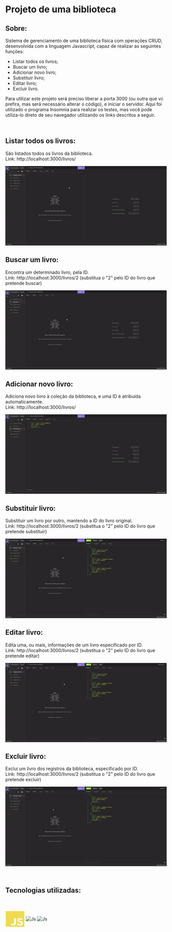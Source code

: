 # Projeto de uma biblioteca

## Sobre:

Sistema de gerenciamento de uma biblioteca física com operações CRUD, desenvolvida com a linguagem Javascript, capaz de realizar as seguintes funções:

- Listar todos os livros;
- Buscar um livro;
- Adicionar novo livro;
- Substituir livro;
- Editar livro;
- Excluir livro.

Para utilizar este projeto será preciso liberar a porta 3000 (ou outra que vc prefira, mas será necessário alterar o código), e iniciar o servidor. Aqui foi utilizado o programa Insomnia para realizar os testes, mas você pode utiliza-lo direto de seu navegador utilizando os links descritos a seguir.

</br>

## Listar todos os livros:

São listados todos os livros da biblioteca. </br>
Link: http://localhost:3000/livros/

![](./imagens/listar-Livros.gif)


## Buscar um livro:

Encontra um determinado livro, pela ID. </br>
Link: http://localhost:3000/livros/2 (substitua o "2" pelo ID do livro que pretende buscar)

![](./imagens/buscar-livros.gif)


## Adicionar novo livro:

Adiciona novo livro à coleção da biblioteca, e uma ID é atribuída automaticamente. </br>
Link: http://localhost:3000/livros/ 

![](./imagens/adicionar-livro.gif)


## Substituir livro:

Substituir um livro por outro, mantendo a ID do livro original. </br>
Link: http://localhost:3000/livros/2 (substitua o "2" pelo ID do livro que pretende substituir)

![](./imagens/substitui-livro.gif)


## Editar livro:

Edita uma, ou mais, informações de um livro especificado por ID. </br>
Link: http://localhost:3000/livros/2 (substitua o "2" pelo ID do livro que pretende editar)

![](./imagens/altera-livro.gif)


## Excluir livro:

Exclui um livro dos registros da biblioteca, especificado por ID. </br>
Link: http://localhost:3000/livros/2 (substitua o "2" pelo ID do livro que pretende excluir)

![](./imagens/exclui-livro.gif)



</br>

## Tecnologias utilizadas:

<div style="display: inline_block"></br>

  <div style="display: inline_block"></br>
  <img align="center" alt="Js" height="50" width="60" src="https://raw.githubusercontent.com/devicons/devicon/master/icons/javascript/javascript-plain.svg">
  <img align="center" alt="Js" height="50" width="60" src="https://cdn.jsdelivr.net/gh/devicons/devicon/icons/nodejs/nodejs-original.svg" />
  <img align="center" alt="Js" height="55" width="55" src="https://seeklogo.com/images/I/insomnia-logo-A35E09EB19-seeklogo.com.png">
          
          
</div>